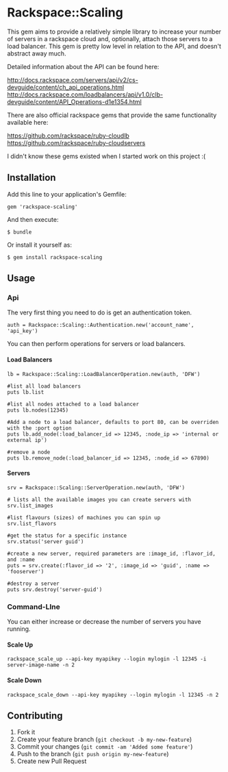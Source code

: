 # Rackspace::Scaling

This gem aims to provide a relatively simple library to increase your number of servers in a rackspace cloud and, optionally, attach those servers to a load balancer.  This gem is pretty low level in relation to the API, and doesn't abstract away much.

Detailed information about the API can be found  here:

http://docs.rackspace.com/servers/api/v2/cs-devguide/content/ch_api_operations.html
http://docs.rackspace.com/loadbalancers/api/v1.0/clb-devguide/content/API_Operations-d1e1354.html

There are also official rackspace gems that provide the same functionality available here:

https://github.com/rackspace/ruby-cloudlb
https://github.com/rackspace/ruby-cloudservers

I didn't know these gems existed when I started work on this project :(

## Installation

Add this line to your application's Gemfile:

    gem 'rackspace-scaling'

And then execute:

    $ bundle

Or install it yourself as:

    $ gem install rackspace-scaling

## Usage

### Api

The very first thing you need to do is get an authentication token.

    auth = Rackspace::Scaling::Authentication.new('account_name', 'api_key')

You can then perform operations for servers or load balancers.

#### Load Balancers

    lb = Rackspace::Scaling::LoadBalancerOperation.new(auth, 'DFW')

    #list all load balancers
    puts lb.list

    #list all nodes attached to a load balancer
    puts lb.nodes(12345)

    #Add a node to a load balancer, defaults to port 80, can be overriden with the :port option
    puts lb.add_node(:load_balancer_id => 12345, :node_ip => 'internal or external ip')

    #remove a node
    puts lb.remove_node(:load_balancer_id => 12345, :node_id => 67890)
    
#### Servers
    srv = Rackspace::Scaling::ServerOperation.new(auth, 'DFW')

    # lists all the available images you can create servers with
    srv.list_images

    #list flavours (sizes) of machines you can spin up
    srv.list_flavors

    #get the status for a specific instance
    srv.status('server guid')

    #create a new server, required parameters are :image_id, :flavor_id, and :name
    puts = srv.create(:flavor_id => '2', :image_id => 'guid', :name => 'fooserver')

    #destroy a server
    puts srv.destroy('server-guid')

### Command-LIne

You can either increase or decrease the number of servers you have running.  

#### Scale Up

    rackspace_scale_up --api-key myapikey --login mylogin -l 12345 -i server-image-name -n 2

#### Scale Down

    rackspace_scale_down --api-key myapikey --login mylogin -l 12345 -n 2

## Contributing

1. Fork it
2. Create your feature branch (`git checkout -b my-new-feature`)
3. Commit your changes (`git commit -am 'Added some feature'`)
4. Push to the branch (`git push origin my-new-feature`)
5. Create new Pull Request
